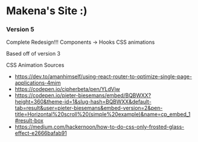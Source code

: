 # Makena's Site :)
### Version 5

Complete Redesign!!!
Components -> Hooks
CSS animations

Based off of version 3

CSS Animation Sources
* https://dev.to/amanhimself/using-react-router-to-optimize-single-page-applications-4mim
* https://codepen.io/cipherbeta/pen/YLdVjw
* https://codepen.io/pieter-biesemans/embed/BQBWXX?height=360&theme-id=1&slug-hash=BQBWXX&default-tab=result&user=pieter-biesemans&embed-version=2&pen-title=Horizontal%20scroll%20(simple%20example)&name=cp_embed_1#result-box
* https://medium.com/hackernoon/how-to-do-css-only-frosted-glass-effect-e2666bafab91
